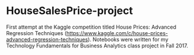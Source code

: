 # HouseSalesPrice-project
First attempt at the Kaggle competition titled House Prices: Advanced Regression Techniques (https://www.kaggle.com/c/house-prices-advanced-regression-techniques). Notebooks were written for my Technology Fundamentals for Business Analytics class project in Fall 2017.
